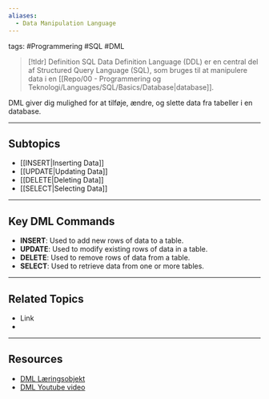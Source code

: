 ```yaml
---
aliases:
  - Data Manipulation Language
---
```

tags: #Programmering #SQL #DML

> [!tldr] Definition
> SQL Data Definition Language (DDL) er en central del af Structured Query Language (SQL), som bruges til at manipulere data i en [[Repo/00 - Programmering og Teknologi/Languages/SQL/Basics/Database|database]].

DML giver dig mulighed for at tilføje, ændre, og slette data fra tabeller i en database.

---

## Subtopics
- [[INSERT|Inserting Data]] 
- [[UPDATE|Updating Data]] 
- [[DELETE|Deleting Data]] 
- [[SELECT|Selecting Data]]

---

## Key DML Commands
- **INSERT**: Used to add new rows of data to a table. 
- **UPDATE**: Used to modify existing rows of data in a table. 
- **DELETE**: Used to remove rows of data from a table. 
- **SELECT**: Used to retrieve data from one or more tables.

---

## Related Topics
- Link
- 

---

## Resources
- [DML Læringsobjekt](https://scorm.itslearning.com/data/3289/C20150/ims_import_14/scormcontent/index.html#/lessons/3GA7ep5-4BwZejnCOfjfukCb9WHPdnD4)
- [DML Youtube video](https://www.youtube.com/watch?v=EMAhw6nM3wk)
